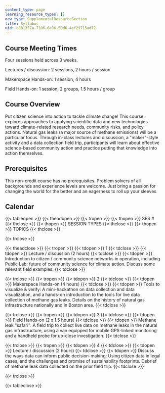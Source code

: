 ```yaml
---
content_type: page
learning_resource_types: []
ocw_type: SupplementalResourceSection
title: Syllabus
uid: c881357a-7106-6a96-50d6-4ef29715ad72
---
```


Course Meeting Times
--------------------

Four sessions held across 3 weeks.

Lectures / discussion: 2 sessions, 2 hours / session

Makerspace Hands-on: 1 session, 4 hours

Field Hands-on: 1 session, 2 groups, 1.5 hours / group

Course Overview
---------------

Put citizen science into action to tackle climate change! This course explores approaches to applying scientific data and new technologies toward climate-related research needs, community risks, and policy actions. Natural gas leaks (a major source of methane emissions) will be a particular focus. Through in-class lectures and discussion, a "maker"-style activity and a data collection field trip, participants will learn about effective science-based community action and practice putting that knowledge into action themselves.

Prerequisites
-------------

This non-credit course has no prerequisites. Problem solvers of all backgrounds and experience levels are welcome. Just bring a passion for changing the world for the better and an eagerness to roll up your sleeves.

Calendar
--------

{{< tableopen >}}
{{< theadopen >}}
{{< tropen >}}
{{< thopen >}}
SES #
{{< thclose >}}
{{< thopen >}}
SESSION TYPES
{{< thclose >}}
{{< thopen >}}
TOPICS
{{< thclose >}}

{{< trclose >}}

{{< theadclose >}}
{{< tropen >}}
{{< tdopen >}}
1
{{< tdclose >}}
{{< tdopen >}}
Lecture / discussion (2 hours)
{{< tdclose >}}
{{< tdopen >}}
Introduction to citizen / community science networks in operation, including Public Lab; future of community science for climate action. Discuss some relevant field examples.
{{< tdclose >}}

{{< trclose >}}
{{< tropen >}}
{{< tdopen >}}
2
{{< tdclose >}}
{{< tdopen >}}
Makerspace Hands-on (4 hours)
{{< tdclose >}}
{{< tdopen >}}
Tools to visualize & verify: A mini-hackathon on data collection and data visualization, and a hands-on introduction to the tools for live data collection of methane gas leaks. Details on the history of natural gas infrastructure nationally and in Boston area.
{{< tdclose >}}

{{< trclose >}}
{{< tropen >}}
{{< tdopen >}}
3
{{< tdclose >}}
{{< tdopen >}}
Field Hands-on (2 x 1.5 hours)
{{< tdclose >}}
{{< tdopen >}}
Methane leak "safari": A field trip to collect live data on methane leaks in the natural gas infrastructure, using a van equipped for mobile GPS-linked monitoring and a handheld probe for up-close investigation.
{{< tdclose >}}

{{< trclose >}}
{{< tropen >}}
{{< tdopen >}}
4
{{< tdclose >}}
{{< tdopen >}}
Lecture / discussion (2 hours)
{{< tdclose >}}
{{< tdopen >}}
Discuss the ways data can inform public decision-making: Using citizen data in legal cases, and the challenges and promise of sustainability footprints. Debrief of methane leak data collected on the prior field trip.
{{< tdclose >}}

{{< trclose >}}

{{< tableclose >}}